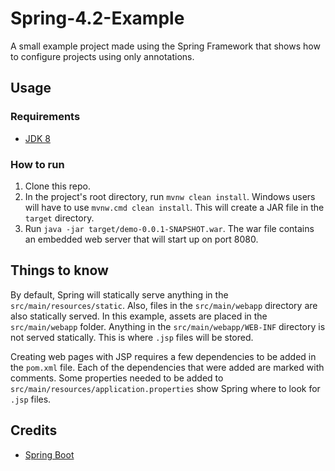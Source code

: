# Spring-4.2-Example

A small example project made using the Spring Framework that shows how to configure projects using only annotations.

## Usage
### Requirements
* [JDK 8](http://www.oracle.com/technetwork/java/javase/downloads/index.html)

### How to run
1. Clone this repo.
2. In the project's root directory, run `mvnw clean install`. Windows users will have to use `mvnw.cmd clean install`. This will create a JAR file in the `target` directory.
3. Run `java -jar target/demo-0.0.1-SNAPSHOT.war`. The war file contains an embedded web server that will start up on port 8080.

## Things to know
By default, Spring will statically serve anything in the `src/main/resources/static`. Also, files in the `src/main/webapp` directory are also statically served. In this example, assets are placed in the `src/main/webapp` folder. Anything in the `src/main/webapp/WEB-INF` directory is not served statically. This is where `.jsp` files will be stored.

Creating web pages with JSP requires a few dependencies to be added in the `pom.xml` file. Each of the dependencies that were added are marked with comments. Some properties needed to be added to `src/main/resources/application.properties` show Spring where to look for `.jsp` files.  

## Credits
* [Spring Boot](http://projects.spring.io/spring-boot/)

